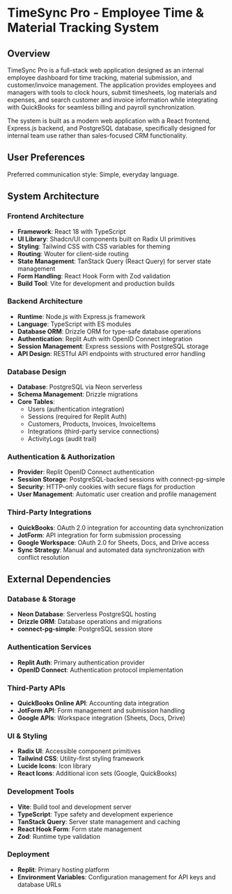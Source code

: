 # TimeSync Pro - Employee Time & Material Tracking System

## Overview

TimeSync Pro is a full-stack web application designed as an internal employee dashboard for time tracking, material submission, and customer/invoice management. The application provides employees and managers with tools to clock hours, submit timesheets, log materials and expenses, and search customer and invoice information while integrating with QuickBooks for seamless billing and payroll synchronization.

The system is built as a modern web application with a React frontend, Express.js backend, and PostgreSQL database, specifically designed for internal team use rather than sales-focused CRM functionality.

## User Preferences

Preferred communication style: Simple, everyday language.

## System Architecture

### Frontend Architecture
- **Framework**: React 18 with TypeScript
- **UI Library**: Shadcn/UI components built on Radix UI primitives
- **Styling**: Tailwind CSS with CSS variables for theming
- **Routing**: Wouter for client-side routing
- **State Management**: TanStack Query (React Query) for server state management
- **Form Handling**: React Hook Form with Zod validation
- **Build Tool**: Vite for development and production builds

### Backend Architecture
- **Runtime**: Node.js with Express.js framework
- **Language**: TypeScript with ES modules
- **Database ORM**: Drizzle ORM for type-safe database operations
- **Authentication**: Replit Auth with OpenID Connect integration
- **Session Management**: Express sessions with PostgreSQL storage
- **API Design**: RESTful API endpoints with structured error handling

### Database Design
- **Database**: PostgreSQL via Neon serverless
- **Schema Management**: Drizzle migrations
- **Core Tables**: 
  - Users (authentication integration)
  - Sessions (required for Replit Auth)
  - Customers, Products, Invoices, InvoiceItems
  - Integrations (third-party service connections)
  - ActivityLogs (audit trail)

### Authentication & Authorization
- **Provider**: Replit OpenID Connect authentication
- **Session Storage**: PostgreSQL-backed sessions with connect-pg-simple
- **Security**: HTTP-only cookies with secure flags for production
- **User Management**: Automatic user creation and profile management

### Third-Party Integrations
- **QuickBooks**: OAuth 2.0 integration for accounting data synchronization
- **JotForm**: API integration for form submission processing
- **Google Workspace**: OAuth 2.0 for Sheets, Docs, and Drive access
- **Sync Strategy**: Manual and automated data synchronization with conflict resolution

## External Dependencies

### Database & Storage
- **Neon Database**: Serverless PostgreSQL hosting
- **Drizzle ORM**: Database operations and migrations
- **connect-pg-simple**: PostgreSQL session store

### Authentication Services
- **Replit Auth**: Primary authentication provider
- **OpenID Connect**: Authentication protocol implementation

### Third-Party APIs
- **QuickBooks Online API**: Accounting data integration
- **JotForm API**: Form management and submission handling
- **Google APIs**: Workspace integration (Sheets, Docs, Drive)

### UI & Styling
- **Radix UI**: Accessible component primitives
- **Tailwind CSS**: Utility-first styling framework
- **Lucide Icons**: Icon library
- **React Icons**: Additional icon sets (Google, QuickBooks)

### Development Tools
- **Vite**: Build tool and development server
- **TypeScript**: Type safety and development experience
- **TanStack Query**: Server state management and caching
- **React Hook Form**: Form state management
- **Zod**: Runtime type validation

### Deployment
- **Replit**: Primary hosting platform
- **Environment Variables**: Configuration management for API keys and database URLs